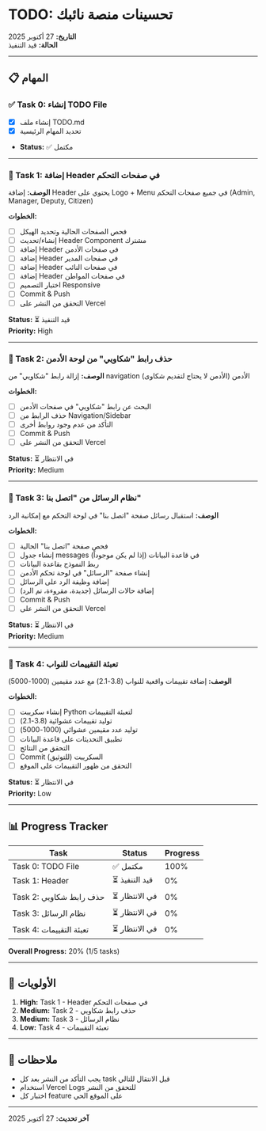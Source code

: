 # TODO: تحسينات منصة نائبك

**التاريخ:** 27 أكتوبر 2025  
**الحالة:** قيد التنفيذ

---

## 📋 المهام

### ✅ Task 0: إنشاء TODO File
- [x] إنشاء ملف TODO.md
- [x] تحديد المهام الرئيسية
- **Status:** ✅ مكتمل

---

### 🔄 Task 1: إضافة Header في صفحات التحكم
**الوصف:** إضافة Header يحتوي على Logo + Menu في جميع صفحات التحكم (Admin, Manager, Deputy, Citizen)

**الخطوات:**
- [ ] فحص الصفحات الحالية وتحديد الهيكل
- [ ] إنشاء/تحديث Header Component مشترك
- [ ] إضافة Header في صفحات الأدمن
- [ ] إضافة Header في صفحات المدير
- [ ] إضافة Header في صفحات النائب
- [ ] إضافة Header في صفحات المواطن
- [ ] اختبار التصميم Responsive
- [ ] Commit & Push
- [ ] التحقق من النشر على Vercel

**Status:** ⏳ قيد التنفيذ  
**Priority:** High

---

### 🔄 Task 2: حذف رابط "شكاويي" من لوحة الأدمن
**الوصف:** إزالة رابط "شكاويي" من navigation الأدمن (الأدمن لا يحتاج لتقديم شكاوى)

**الخطوات:**
- [ ] البحث عن رابط "شكاويي" في صفحات الأدمن
- [ ] حذف الرابط من Navigation/Sidebar
- [ ] التأكد من عدم وجود روابط أخرى
- [ ] Commit & Push
- [ ] التحقق من النشر على Vercel

**Status:** ⏳ في الانتظار  
**Priority:** Medium

---

### 🔄 Task 3: نظام الرسائل من "اتصل بنا"
**الوصف:** استقبال رسائل صفحة "اتصل بنا" في لوحة التحكم مع إمكانية الرد

**الخطوات:**
- [ ] فحص صفحة "اتصل بنا" الحالية
- [ ] إنشاء جدول messages في قاعدة البيانات (إذا لم يكن موجوداً)
- [ ] ربط النموذج بقاعدة البيانات
- [ ] إنشاء صفحة "الرسائل" في لوحة تحكم الأدمن
- [ ] إضافة وظيفة الرد على الرسائل
- [ ] إضافة حالات الرسائل (جديدة، مقروءة، تم الرد)
- [ ] Commit & Push
- [ ] التحقق من النشر على Vercel

**Status:** ⏳ في الانتظار  
**Priority:** Medium

---

### 🔄 Task 4: تعبئة التقييمات للنواب
**الوصف:** إضافة تقييمات واقعية للنواب (3.8-2.1) مع عدد مقيمين (1000-5000)

**الخطوات:**
- [ ] إنشاء سكريبت Python لتعبئة التقييمات
- [ ] توليد تقييمات عشوائية (3.8-2.1)
- [ ] توليد عدد مقيمين عشوائي (1000-5000)
- [ ] تطبيق التحديثات على قاعدة البيانات
- [ ] التحقق من النتائج
- [ ] Commit السكريبت (للتوثيق)
- [ ] التحقق من ظهور التقييمات على الموقع

**Status:** ⏳ في الانتظار  
**Priority:** Low

---

## 📊 Progress Tracker

| Task | Status | Progress |
|------|--------|----------|
| Task 0: TODO File | ✅ مكتمل | 100% |
| Task 1: Header | ⏳ قيد التنفيذ | 0% |
| Task 2: حذف رابط شكاويي | ⏳ في الانتظار | 0% |
| Task 3: نظام الرسائل | ⏳ في الانتظار | 0% |
| Task 4: تعبئة التقييمات | ⏳ في الانتظار | 0% |

**Overall Progress:** 20% (1/5 tasks)

---

## 🎯 الأولويات

1. **High:** Task 1 - Header في صفحات التحكم
2. **Medium:** Task 2 - حذف رابط شكاويي
3. **Medium:** Task 3 - نظام الرسائل
4. **Low:** Task 4 - تعبئة التقييمات

---

## 📝 ملاحظات

- يجب التأكد من النشر بعد كل task قبل الانتقال للتالي
- استخدام Vercel Logs للتحقق من النشر
- اختبار كل feature على الموقع الحي

---

**آخر تحديث:** 27 أكتوبر 2025

